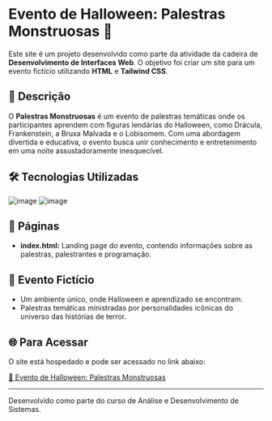 # Evento de Halloween: Palestras Monstruosas 🎃

Este site é um projeto desenvolvido como parte da atividade da cadeira de **Desenvolvimento de Interfaces Web**. O objetivo foi criar um site para um evento fictício utilizando **HTML** e **Tailwind CSS**.

## 🎯 Descrição

O **Palestras Monstruosas** é um evento de palestras temáticas onde os participantes aprendem com figuras lendárias do Halloween, como Drácula, Frankenstein, a Bruxa Malvada e o Lobisomem. Com uma abordagem divertida e educativa, o evento busca unir conhecimento e entretenimento em uma noite assustadoramente inesquecível.

## 🛠️ Tecnologias Utilizadas

![image](https://img.shields.io/badge/HTML5-E34F26?style=for-the-badge&logo=html5&logoColor=white)
![image](https://img.shields.io/badge/Tailwind_CSS-38B2AC?style=for-the-badge&logo=tailwind-css&logoColor=white) 
## 📄 Páginas

- **index.html:** Landing page do evento, contendo informações sobre as palestras, palestrantes e programação.

## 🌌 Evento Fictício

- Um ambiente único, onde Halloween e aprendizado se encontram.
- Palestras temáticas ministradas por personalidades icônicas do universo das histórias de terror.

## 🌐 Para Acessar

O site está hospedado e pode ser acessado no link abaixo:

[🔗 Evento de Halloween: Palestras Monstruosas](https://wurdigtato.github.io/Noite-das-Almas-Perdidas/src/index.html)

---

Desenvolvido como parte do curso de Análise e Desenvolvimento de Sistemas.
